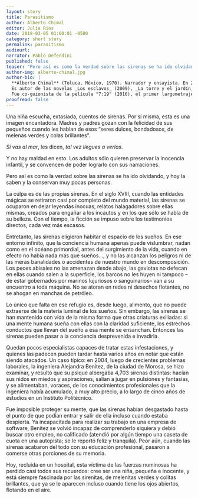 ```yaml
---
layout: story
title: Parasitismo
author: Alberto Chimal
editor: Julia Rios
date: 2019-03-05 01:00:01 -0500
category: short story
permalink: parasitismo
audiourl:
narrator: Pablo Defendini
published: false
teaser: "Pero así es como la verdad sobre las sirenas se ha ido olvidando, y hoy la saben y la conservan muy pocas personas."
author-img: alberto-chimal.jpg
author-bio: |
  **Alberto Chimal** (Toluca, México, 1970). Narrador y ensayista. En 2002 obtuvo el Premio Bellas Artes de Cuento San Luis Potosí, y en 2014 el Premio Bellas Artes de Narrativa Colima; además de otros reconocimientos, su libro para niños _La madre y la muerte / La partida_ fue seleccionado en 2016 para el catálogo internacional White Ravens de la Feria del Libro de Frankfurt, y en 2013 fue finalista del Premio Internacional de Novela Rómulo Gallegos.
  Es autor de las novelas _Los esclavos_ (2009), _La torre y el jardín_ (2012) y _Cartas para Lluvia_ (2017), así como de los libros de cuentos _Gente del mundo_ (1998, 2ª ed. 2014), _El país de los hablistas_ (2001), _Éstos son los días_ (2004), _Grey_ (2006), _La ciudad imaginada_ (2009), _El Viajero del Tiempo_ (2011) y _Los atacantes_ (2015), entre otros. También ha compilado antologías como _Viajes celestes. Cuentos fantásticos del siglo XIX_ (2006) y _La tienda de los sueños. Un siglo de cuento fantástico mexicano_ (2015), y publicado los libros de ensayo _La cámara de maravillas_ (2003) y _La generación Z_ (2012). Sus libros más recientes son de 2018: la colección de cuentos _Manos de lumbre_, el libro para niños _La distante_, y el manual _Cómo escribir tu propia historia_, hecho en colaboración con la escritora Raquel Castro (con la cual mantiene un canal de videos de divulgación en YouTube: [http://www.youtube.com/AlbertoyRaquelMX](http://www.youtube.com/AlbertoyRaquelMX).
  Fue co-guionista de la película "7:19" (2016), el primer largometraje acerca del catastrófico terremoto de 1985 en México, con el director Jorge Michel Grau. Es columnista de la revista _Literal. Latin American Voices_. Textos suyos han aparecido en inglés en _The Kenyon Review_, _FLURB_, _Nagari_, _Asymptote_, _Latin American Literature Today_, and _World Literature Today_, así como en las antologías _Best Short Fiction_, _Flash Fiction International_, _Three Messages and a Warning_, _Unrepentant Times_ y _A Larger Reality_. Ha sido profesor de literatura y escritura creativa e impartido talleres en México y otros países.
proofread: false
---
```


Una niña escucha, extasiada, cuentos de sirenas. Por sí misma, esta es una imagen encantadora. Madres y padres gozan con la felicidad de sus pequeños cuando les hablan de esos “seres dulces, bondadosos, de melenas verdes y colas brillantes”.

_Si vas al mar_, les dicen, _tal vez llegues a verlas_.

Y no hay maldad en esto. Los adultos sólo quieren preservar la inocencia infantil, y se convencen de poder lograrlo con sus narraciones.
Pero así es como la verdad sobre las sirenas se ha ido olvidando, y hoy la saben y la conservan muy pocas personas.

La culpa es de las propias sirenas. En el siglo XVIII, cuando las entidades mágicas se retiraron casi por completo del mundo material, las sirenas se ocuparon en dejar leyendas inocuas, relatos halagadores sobre ellas mismas, creados para engañar a los incautos y en los que sólo se habla de su belleza. Con el tiempo, la ficción se impuso sobre los testimonios directos, cada vez más escasos.

Entretanto, las sirenas eligieron habitar el espacio de los sueños. En ese entorno infinito, que la conciencia humana apenas puede vislumbrar, nadan como en el océano primordial, antes del surgimiento de la vida, cuando en efecto no había nada más que sueños…, y no las alcanzan los peligros ni de las meras banalidades o accidentes de nuestro mundo en descomposición. Los peces abisales no las amenazan desde abajo, las gaviotas no defecan en ellas cuando salen a la superficie, los barcos no les huyen ni tampoco –de estar gobernados por marinos lujuriosos o sanguinarios– van a su encuentro a toda máquina. No se atoran en redes ni desechos flotantes, no se ahogan en manchas de petróleo.

Lo único que falta en ese refugio es, desde luego, alimento, que no puede extraerse de la materia luminal de los sueños. Sin embargo, las sirenas se han mantenido con vida de la misma forma que otras criaturas exiliadas: si una mente humana sueña con ellas con la claridad suficiente, los estrechos conductos que llevan del sueño a esa mente se ensanchan. Entonces las sirenas pueden pasar a la conciencia desprevenida e invadirla.

Quedan pocos especialistas capaces de tratar estas infestaciones, y quienes las padecen pueden tardar hasta varios años en notar que están siendo atacados. Un caso típico: en 2004, luego de crecientes problemas laborales, la ingeniera Alejandra Benítez, de la ciudad de Morosa, se hizo examinar, y resultó que su psique albergaba 4,703 sirenas distintas: hacían sus nidos en miedos y aspiraciones, salían a jugar en pulsiones y fantasías, y se alimentaban, voraces, de los conocimientos profesionales que la ingeniera había acumulado, a muy alto precio, a lo largo de cinco años de estudios en un Instituto Politécnico.

Fue imposible proteger su mente, que las sirenas habían desgastado hasta el punto de que podían entrar y salir de ella incluso cuando estaba despierta. Ya incapacitada para realizar su trabajo en una empresa de software, Benítez se volvió incapaz de comprenderlo siquiera y debió buscar otro empleo, no calificado (atendió por algún tiempo una caseta de cuota en una autopista; se le reportó feliz y tranquila). Peor aún, cuando las sirenas acabaron del todo con su educación profesional, pasaron a comerse otras porciones de su memoria.

Hoy, recluida en un hospital, esta víctima de las fuerzas numinosas ha perdido casi todos sus recuerdos: cree ser una niña, pequeña e inocente, y está siempre fascinada por las sirenitas, de melenitas verdes y colitas brillantes, que ya se le aparecen incluso cuando tiene los ojos abiertos, flotando en el aire.
